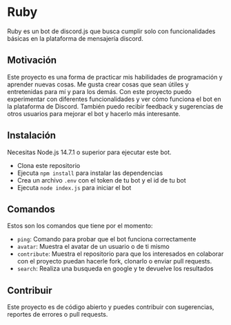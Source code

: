 # Ruby

Ruby es un bot de discord.js que busca cumplir solo con funcionalidades básicas en la plataforma de mensajería discord.

## Motivación

Este proyecto es una forma de practicar mis habilidades de programación y aprender nuevas cosas. 
Me gusta crear cosas que sean útiles y entretenidas para mí y para los demás. Con este proyecto 
puedo experimentar con diferentes funcionalidades y ver cómo funciona el bot en la plataforma de 
Discord. También puedo recibir feedback y sugerencias de otros usuarios para mejorar el bot y 
hacerlo más interesante.

## Instalación

Necesitas Node.js 14.7.1 o superior para ejecutar este bot.

- Clona este repositorio
- Ejecuta `npm install` para instalar las dependencias
- Crea un archivo `.env` con el token de tu bot y el id de tu bot
- Ejecuta `node index.js` para iniciar el bot

## Comandos

Estos son los comandos que tiene por el momento:

- `ping`: Comando para probar que el bot funciona correctamente
- `avatar`: Muestra el avatar de un usuario o de ti mismo
- `contribute`: Muestra el repositorio para que los interesados en colaborar con el proyecto puedan hacerle fork, clonarlo o enviar pull requests.
- `search`: Realiza una busqueda en google y te devuelve los resultados

## Contribuir

Este proyecto es de código abierto y puedes contribuir con sugerencias, reportes de errores o pull requests.
